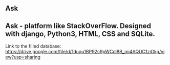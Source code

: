Ask
----------------------------------------------------------------------------------
Ask - platform like StackOverFlow. Designed with django, Python3, HTML, CSS and SQLite.
----------------------------------------------------------------------------------
Link to the filled database:
https://drive.google.com/file/d/1duqu1BP92c9pWCdl8B_mi4AQUC1ziGkg/view?usp=sharing

